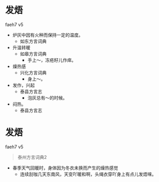 # 发焐
faeh7 v5
+ 炉灰中因有火种而保持一定的温度。
  * 如东方言词典
+ 升温转暖
  * 如皋方言词典
    - 手上～，冻疮籽儿作痒。
+ 燥热感
  * 兴化方言词典
    - 身上～。
+ 发作，兴起
  * 泰县方言志
    - 泡灰总有～的时候。
+ 闷热。
  * 泰县方言志


# 发焐
faeh7 v5
> 泰州方言词典2
- 春季天气回暖时，身体因为冬衣未换而产生的燥热感觉
  - 连续刮咖几天东南风，天变吖暖和啊，头绳衣穿吖身上有点儿发焐唻。